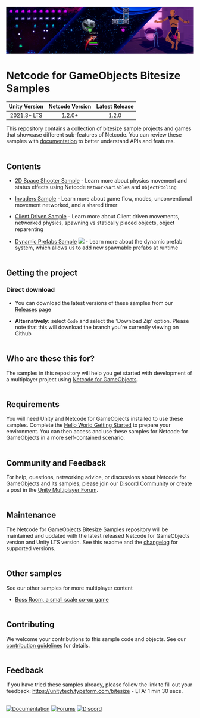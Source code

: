 
![Banner](resources/readme-banner.png)
# Netcode for GameObjects Bitesize Samples

|Unity Version|Netcode Version|Latest Release|
|:-----------:|:-------------:|:------------:|
|2021.3+ LTS  |1.2.0+        |[1.2.0](https://github.com/Unity-Technologies/com.unity.multiplayer.samples.bitesize/releases/tag/v1.2.0)|

This repository contains a collection of bitesize sample projects and games that showcase different 
sub-features of Netcode. You can review these samples with [documentation](https://docs-multiplayer.unity3d.com/netcode/current/learn/bitesize/bitesize-introduction) to better understand APIs and features.
<br><br>


## Contents

* [2D Space Shooter Sample](https://github.com/Unity-Technologies/com.unity.multiplayer.samples.bitesize/tree/main/Basic/2DSpaceShooter) - Learn more about physics movement and status effects using Netcode `NetworkVariables` and `ObjectPooling`

* [Invaders Sample](https://github.com/Unity-Technologies/com.unity.multiplayer.samples.bitesize/tree/main/Basic/Invaders) - Learn more about game flow, modes, unconventional movement networked, and a shared timer

* [Client Driven Sample](https://github.com/Unity-Technologies/com.unity.multiplayer.samples.bitesize/tree/main/Basic/ClientDriven) - Learn more about Client driven movements, networked physics, spawning vs statically placed objects, object reparenting

* [Dynamic Prefabs Sample]() ![](https://img.shields.io/badge/New!%20-brightgreen) - Learn more about the dynamic prefab system, which allows us to add new spawnable prefabs at runtime
<br><br>


## Getting the project
### Direct download

 - You can download the latest versions of these samples from our [Releases](https://github.com/Unity-Technologies/com.unity.multiplayer.samples.bitesize/releases/tag/v1.2.0) page

 - __Alternatively:__ select `Code` and select the 'Download Zip' option.  Please note that this will download the branch you're currently viewing on Github
<br><br>

## Who are these this for?

The samples in this repository will help you get started with development of a multiplayer 
project using [Netcode for GameObjects](https://github.com/Unity-Technologies/com.unity.netcode.gameobjects). 
<br><br>

## Requirements

You will need Unity and Netcode for GameObjects installed to use these samples. Complete the [Hello World Getting Started](https://docs-multiplayer.unity3d.com/netcode/current/tutorials/helloworld) to prepare your environment. You can then access and use these samples for Netcode for GameObjects in a more self-contained scenario.
<br><br>

## Community and Feedback

For help, questions, networking advice, or discussions about Netcode for GameObjects and its samples, please join our [Discord Community](https://discord.gg/FM8SE9E) or create a post in the [Unity Multiplayer Forum](https://forum.unity.com/forums/netcode-for-gameobjects.661/).
<br><br>

## Maintenance

The Netcode for GameObjects Bitesize Samples repository will be maintained and updated with the latest released Netcode for GameObjects version and Unity LTS version. See this readme and the [changelog](https://github.com/Unity-Technologies/com.unity.multiplayer.samples.bitesize/blob/main/CHANGELOG.md) for supported versions.
<br><br>

## Other samples
See our other samples for more multiplayer content
- [Boss Room, a small scale co-op game](https://github.com/Unity-Technologies/com.unity.multiplayer.samples.coop/releases/latest)
<br><br>

## Contributing
We welcome your contributions to this sample code and objects. See our [contribution guidelines](CONTRIBUTING.md) for details.
<br><br>

## Feedback
If you have tried these samples already, please follow the link to fill out your feedback: https://unitytech.typeform.com/bitesize - ETA: 1 min 30 secs.
<br><br>

[![Documentation](https://img.shields.io/badge/Unity-bitesize--docs-57b9d3.svg?logo=unity&color=2196F3)](https://docs-multiplayer.unity3d.com/netcode/current/learn/bitesize/bitesize-introduction)
[![Forums](https://img.shields.io/badge/Unity-multiplayer--forum-57b9d3.svg?logo=unity&color=2196F3)](https://forum.unity.com/forums/multiplayer.26/)
[![Discord](https://img.shields.io/discord/449263083769036810.svg?label=discord&logo=discord&color=5865F2)](https://discord.gg/FM8SE9E)
